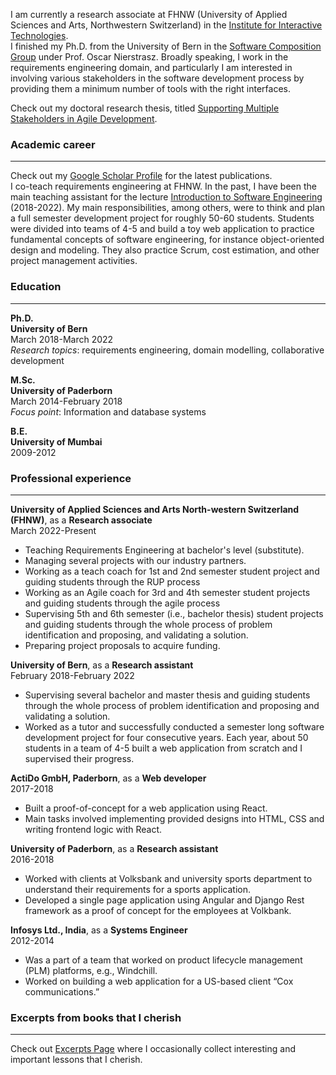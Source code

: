 

I am currently a research associate at FHNW (University of Applied Sciences and Arts, Northwestern Switzerland) in the [Institute for Interactive Technologies](https://www.fhnw.ch/en/about-fhnw/schools/school-of-engineering/institutes/institute-for-interactive-technologies).  
I finished my Ph.D. from the University of Bern in the [Software Composition Group](https://scg.unibe.ch/) under Prof. Oscar Nierstrasz. 
Broadly speaking, I work in the requirements engineering domain, and particularly I am interested in involving various stakeholders in the software development process by providing them a minimum number of tools with the right interfaces. 

Check out my doctoral research thesis, titled [Supporting Multiple Stakeholders in Agile Development](./moldable-requirements.md).


### Academic career

---

Check out my [Google Scholar Profile](https://scholar.google.de/citations?user=y4KM2XAAAAAJ&hl=en) for the latest publications.<br>
I co-teach requirements engineering at FHNW.
In the past, I have been the main teaching assistant for the lecture [Introduction to Software Engineering](http://scg.unibe.ch/teaching/ese) (2018-2022). My main responsibilities, among others, were to think and plan a full semester development project for roughly 50-60 students. Students were divided into teams of 4-5 and build a toy web application to practice fundamental concepts of software engineering, for instance object-oriented design and modeling. They also practice Scrum, cost estimation, and other project management activities.

### Education

---

**Ph.D.**
<br>
**University of Bern**
<br>
March 2018-March 2022
<br>
*Research topics*: requirements engineering, domain modelling, collaborative development

**M.Sc.**
<br>
**University of Paderborn**
<br>
March 2014-February 2018
<br>
*Focus point*: Information and database systems

**B.E.**
<br>
**University of Mumbai**
<br>
2009-2012
<br>

### Professional experience

---

**University of Applied Sciences and Arts North-western Switzerland (FHNW)**, as a **Research associate**
<br>
March 2022-Present
<br>
*   Teaching Requirements Engineering at bachelor's level (substitute).
*   Managing several projects with our industry partners.
*   Working as a teach coach for 1st and 2nd semester student project and guiding students through the RUP process
*   Working as an Agile coach for 3rd and 4th semester student projects and guiding students through the agile process  
*   Supervising 5th and 6th semester (i.e., bachelor thesis) student projects and guiding students through the whole process of problem identification and proposing, and validating a solution. 
*   Preparing project proposals to acquire funding.

**University of Bern**, as a **Research assistant**
<br>
February 2018-February 2022
<br>
*   Supervising several bachelor and master thesis and guiding students through the whole process of problem identification and proposing and validating a solution. 
* Worked as a tutor and successfully conducted a semester long software development project for four consecutive years. Each year, about 50 students in a team of 4-5 built a web application from scratch and I supervised their progress.

**ActiDo GmbH, Paderborn**, as a **Web developer**
<br>
2017-2018
<br>
* Built a proof-of-concept for a web application using React.
* Main tasks involved implementing provided designs into HTML, CSS and writing frontend logic with React. 

**University of Paderborn**, as a **Research assistant**
<br>
2016-2018
<br>
* Worked with clients at Volksbank and university sports department to understand their requirements for a sports application. 
* Developed a single page application using Angular and Django Rest framework as a proof of concept for the employees at Volkbank.

**Infosys Ltd., India**, as a **Systems Engineer**
<br>
2012-2014
<br>
* Was a part of a team that worked on product lifecycle management (PLM) platforms, e.g., Windchill.
* Worked on building a web application for a US-based client “Cox communications.”

### Excerpts from books that I cherish

---

Check out [Excerpts Page](./excerpts.md) where I occasionally collect interesting and important lessons that I cherish. 

